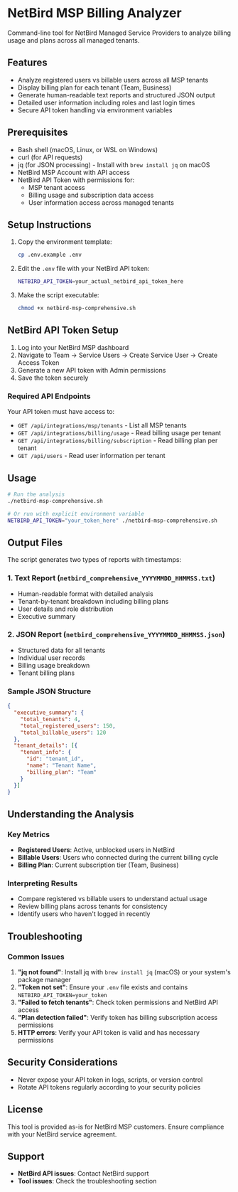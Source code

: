 # NetBird MSP Billing Analyzer

Command-line tool for NetBird Managed Service Providers to analyze billing usage and plans across all managed tenants.

## Features

- Analyze registered users vs billable users across all MSP tenants
- Display billing plan for each tenant (Team, Business)
- Generate human-readable text reports and structured JSON output
- Detailed user information including roles and last login times
- Secure API token handling via environment variables

## Prerequisites

- Bash shell (macOS, Linux, or WSL on Windows)
- curl (for API requests)
- jq (for JSON processing) - Install with `brew install jq` on macOS
- NetBird MSP Account with API access
- NetBird API Token with permissions for:
  - MSP tenant access
  - Billing usage and subscription data access
  - User information access across managed tenants

## Setup Instructions

1. Copy the environment template:
   ```bash
   cp .env.example .env
   ```

2. Edit the `.env` file with your NetBird API token:
   ```bash
   NETBIRD_API_TOKEN=your_actual_netbird_api_token_here
   ```

3. Make the script executable:
   ```bash
   chmod +x netbird-msp-comprehensive.sh
   ```

## NetBird API Token Setup

1. Log into your NetBird MSP dashboard
2. Navigate to Team → Service Users → Create Service User → Create Access Token
3. Generate a new API token with Admin permissions
4. Save the token securely

### Required API Endpoints

Your API token must have access to:
- `GET /api/integrations/msp/tenants` - List all MSP tenants
- `GET /api/integrations/billing/usage` - Read billing usage per tenant
- `GET /api/integrations/billing/subscription` - Read billing plan per tenant
- `GET /api/users` - Read user information per tenant

## Usage

```bash
# Run the analysis
./netbird-msp-comprehensive.sh

# Or run with explicit environment variable
NETBIRD_API_TOKEN="your_token_here" ./netbird-msp-comprehensive.sh
```

## Output Files

The script generates two types of reports with timestamps:

### 1. Text Report (`netbird_comprehensive_YYYYMMDD_HHMMSS.txt`)
- Human-readable format with detailed analysis
- Tenant-by-tenant breakdown including billing plans
- User details and role distribution
- Executive summary

### 2. JSON Report (`netbird_comprehensive_YYYYMMDD_HHMMSS.json`)
- Structured data for all tenants
- Individual user records
- Billing usage breakdown
- Tenant billing plans

### Sample JSON Structure

```json
{
  "executive_summary": {
    "total_tenants": 4,
    "total_registered_users": 150,
    "total_billable_users": 120
  },
  "tenant_details": [{
    "tenant_info": {
      "id": "tenant_id",
      "name": "Tenant Name",
      "billing_plan": "Team"
    }
  }]
}
```

## Understanding the Analysis

### Key Metrics

- **Registered Users**: Active, unblocked users in NetBird
- **Billable Users**: Users who connected during the current billing cycle
- **Billing Plan**: Current subscription tier (Team, Business)

### Interpreting Results

- Compare registered vs billable users to understand actual usage
- Review billing plans across tenants for consistency
- Identify users who haven't logged in recently

## Troubleshooting

### Common Issues

1. **"jq not found"**: Install jq with `brew install jq` (macOS) or your system's package manager
2. **"Token not set"**: Ensure your `.env` file exists and contains `NETBIRD_API_TOKEN=your_token`
3. **"Failed to fetch tenants"**: Check token permissions and NetBird API access
4. **"Plan detection failed"**: Verify token has billing subscription access permissions
5. **HTTP errors**: Verify your API token is valid and has necessary permissions

## Security Considerations

- Never expose your API token in logs, scripts, or version control
- Rotate API tokens regularly according to your security policies

## License

This tool is provided as-is for NetBird MSP customers. Ensure compliance with your NetBird service agreement.

## Support

- **NetBird API issues**: Contact NetBird support
- **Tool issues**: Check the troubleshooting section
